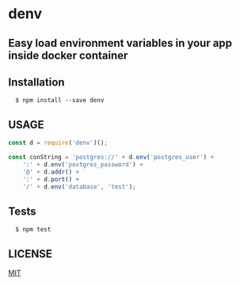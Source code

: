 denv
====

Easy load environment variables in your app inside docker container
-------------------------------------------------------------------

Installation
------------

```console
  $ npm install --save denv
```

USAGE
-----

```js
const d = require('denv')();

const conString = 'postgres://' + d.env('postgres_user') +
    ':' + d.env('postgres_password') +
    '@' + d.addr() +
    ':' + d.port() +
    '/' + d.env('database', 'test');
```

Tests
-----

```console
  $ npm test
```

LICENSE
-------

[MIT](https://github.com/ofkindness/denv/blob/master/LICENSE)
